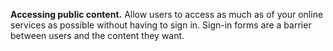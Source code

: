 **Accessing public content.** Allow users to access as much as of your online services as possible without having to sign in. Sign-in forms are a barrier between users and the content they want.